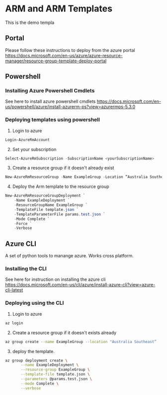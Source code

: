 # ARM and ARM Templates

This is the demo templa

## Portal

Please follow these instructions to deploy from the azure portal
<https://docs.microsoft.com/en-us/azure/azure-resource-manager/resource-group-template-deploy-portal>

## Powershell

### Installing Azure Powershell Cmdlets

See here to install azure powershell cmdlets
<https://docs.microsoft.com/en-us/powershell/azure/install-azurerm-ps?view=azurermps-5.3.0>

### Deploying templates using powershell

1. Login to azure

```powershell
Login-AzureRmAccount
```

2. Set your subscription

```powershell
Select-AzureRmSubscription -SubscriptionName <yourSubscriptionName>
```

3. Create a resource group if it doesn't already exist

```powershell
New-AzureRmResourceGroup -Name ExampleGroup -Location ”Australia Southeast”
```

4. Deploy the Arm template to the resource group

```powershell
New-AzureRmResourceGroupDeployment `
    -Name ExampleDeployment `
    -ResourceGroupName ExampleGroup `
    -TemplateFile template.json `
    -TemplateParameterFile params.test.json `
    -Mode Complete `
    -Force `
    -Verbose
```

## Azure CLI

A set of python tools to manange azure. Works cross platform.

### Installing the CLI

See here for instruction on installing the azure cli
<https://docs.microsoft.com/en-us/cli/azure/install-azure-cli?view=azure-cli-latest>

### Deploying using the CLI

1. Login to azure

```bash
az login
```

2. Create a resource group if it doesn't exists already

```bash
az group create --name ExampleGroup --location "Australia Southeast”
```

3. deploy the template.

```bash
az group deployment create \
       --name ExampleDeployment \
       --resource-group ExampleGroup \
       --template-file template.json \
       --parameters @params.test.json \
       --mode Complete \
       --verbose
```